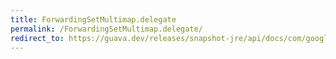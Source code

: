 ```yaml
---
title: ForwardingSetMultimap.delegate
permalink: /ForwardingSetMultimap.delegate/
redirect_to: https://guava.dev/releases/snapshot-jre/api/docs/com/google/common/collect/ForwardingSetMultimap.html#delegate--
---
```

